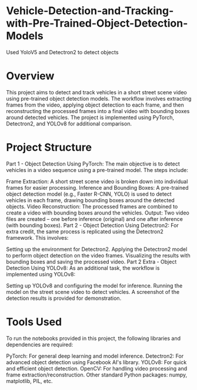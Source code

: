 # Vehicle-Detection-and-Tracking-with-Pre-Trained-Object-Detection-Models
 Used YoloV5 and Detectron2 to detect objects 


# Overview
This project aims to detect and track vehicles in a short street scene video using pre-trained object detection models. The workflow involves extracting frames from the video, applying object detection to each frame, and then reconstructing the processed frames into a final video with bounding boxes around detected vehicles. The project is implemented using PyTorch, Detectron2, and YOLOv8 for additional comparison.

# Project Structure
Part 1 - Object Detection Using PyTorch: The main objective is to detect vehicles in a video sequence using a pre-trained model. The steps include:

Frame Extraction: A short street scene video is broken down into individual frames for easier processing.
Inference and Bounding Boxes: A pre-trained object detection model (e.g., Faster R-CNN, YOLO) is used to detect vehicles in each frame, drawing bounding boxes around the detected objects.
Video Reconstruction: The processed frames are combined to create a video with bounding boxes around the vehicles.
Output: Two video files are created – one before inference (original) and one after inference (with bounding boxes).
Part 2 - Object Detection Using Detectron2: For extra credit, the same process is replicated using the Detectron2 framework. This involves:

Setting up the environment for Detectron2.
Applying the Detectron2 model to perform object detection on the video frames.
Visualizing the results with bounding boxes and saving the processed video.
Part 2 Extra - Object Detection Using YOLOv8: As an additional task, the workflow is implemented using YOLOv8:

Setting up YOLOv8 and configuring the model for inference.
Running the model on the street scene video to detect vehicles.
A screenshot of the detection results is provided for demonstration.

# Tools Used
To run the notebooks provided in this project, the following libraries and dependencies are required:

PyTorch: For general deep learning and model inference.
Detectron2: For advanced object detection using Facebook AI's library.
YOLOv8: For quick and efficient object detection.
OpenCV: For handling video processing and frame extraction/reconstruction.
Other standard Python packages: numpy, matplotlib, PIL, etc.
